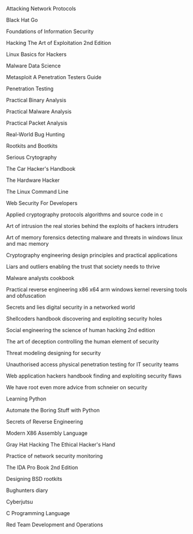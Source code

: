 Attacking Network Protocols

Black Hat Go

Foundations of Information Security

Hacking The Art of Exploitation 2nd Edition

Linux Basics for Hackers

Malware Data Science

Metasploit A Penetration Testers Guide

Penetration Testing

Practical Binary Analysis

Practical Malware Analysis

Practical Packet Analysis

Real-World Bug Hunting

Rootkits and Bootkits

Serious Crytography

The Car Hacker's Handbook

The Hardware Hacker

The Linux Command Line

Web Security For Developers

Applied cryptography protocols algorithms and source code in c

Art of intrusion the real stories behind the exploits of hackers intruders

Art of memory forensics detecting malware and threats in windows linux and mac memory

Cryptography engineering design principles and practical applications

Liars and outliers enabling the trust that society needs to thrive

Malware analysts cookbook

Practical reverse engineering x86 x64 arm windows kernel reversing tools and obfuscation

Secrets and lies digital security in a networked world

Shellcoders handbook discovering and exploiting security holes

Social engineering the science of human hacking 2nd edition

The art of deception controlling the human element of security

Threat modeling designing for security

Unauthorised access physical penetration testing for IT security teams

Web application hackers handbook finding and exploiting security flaws

We have root even more advice from schneier on security

Learning Python

Automate the Boring Stuff with Python

Secrets of Reverse Engineering

Modern X86 Assembly Language

Gray Hat Hacking The Ethical Hacker's Hand

Practice of network security monitoring

The IDA Pro Book 2nd Edition

Designing BSD rootkits

Bughunters diary

Cyberjutsu

C Programming Language

Red Team Development and Operations